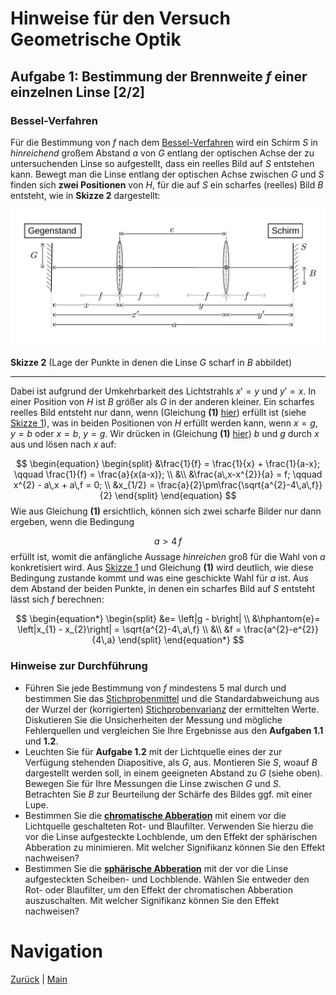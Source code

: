 # Hinweise für den Versuch Geometrische Optik

## Aufgabe 1: Bestimmung der Brennweite $f$ einer einzelnen Linse [2/2]

### Bessel-Verfahren

Für die Bestimmung von $f$ nach dem [Bessel-Verfahren](https://de.wikipedia.org/wiki/Bessel-Verfahren) wird ein Schirm $S$ in *hinreichend* großem Abstand $a$ von $G$ entlang der optischen Achse der zu untersuchenden Linse so aufgestellt, dass ein reelles Bild auf $S$ entstehen kann. Bewegt man die Linse entlang der optischen Achse zwischen $G$ und $S$ finden sich **zwei Positionen** von $H$, für die auf $S$ ein scharfes (reelles) Bild $B$ entsteht, wie in **Skizze 2** dargestellt:

<img src="../figures/BesselVerfahren.png" width="900" style="zoom:100%;" />

**Skizze 2** (Lage der Punkte in denen die Linse $G$ scharf in $B$ abbildet)

---

Dabei ist aufgrund der Umkehrbarkeit des Lichtstrahls $x'=y$ und $y'=x$. In einer Position von $H$ ist $B$ größer als $G$ in der anderen kleiner. Ein scharfes reelles Bild entsteht nur dann, wenn (Gleichung **(1)** [hier](https://gitlab.kit.edu/kit/etp-lehre/p1-praktikum/students/-/tree/main/Geometrische_Optik/doc/Hinweise-Aufgabe-1.md)) erfüllt ist (siehe [Skizze 1](https://gitlab.kit.edu/kit/etp-lehre/p1-praktikum/students/-/tree/main/Geometrische_Optik/figures/Linsengleichung.png)), was in beiden Positionen von $H$ erfüllt werden kann, wenn $x=g$, $y=b$ oder $x=b$, $y=g$. Wir drücken in (Gleichung **(1)** [hier](https://gitlab.kit.edu/kit/etp-lehre/p1-praktikum/students/-/tree/main/Geometrische_Optik/doc/Hinweise-Aufgabe-1.md)) $b$ und $g$ durch $x$ aus und lösen nach $x$ auf:

$$
\begin{equation}
\begin{split}
&\frac{1}{f} = \frac{1}{x} + \frac{1}{a-x}; \qquad \frac{1}{f} = \frac{a}{x(a-x)}; \\
&\\
&\frac{a\,x-x^{2}}{a} = f; \qquad x^{2} - a\,x + a\,f = 0; \\
&x_{1/2} = \frac{a}{2}\pm\frac{\sqrt{a^{2}-4\,a\,f}}{2}
\end{split}
\end{equation}
$$
Wie aus Gleichung **(1)** ersichtlich, können sich zwei scharfe Bilder nur dann ergeben, wenn die Bedingung

$$
\begin{equation*}
a>4\,f
\end{equation*}
$$
erfüllt ist, womit die anfängliche Aussage *hinreichen* groß für die Wahl von $a$ konkretisiert wird. Aus [Skizze 1](https://gitlab.kit.edu/kit/etp-lehre/p1-praktikum/students/-/tree/main/Geometrische_Optik/figures/Linsengleichung.png) und Gleichung **(1)** wird deutlich, wie diese Bedingung zustande kommt und was eine geschickte Wahl für $a$ ist. Aus dem Abstand der beiden Punkte, in denen ein scharfes Bild auf $S$ entsteht lässt sich $f$ berechnen: 

$$
\begin{equation*}
\begin{split}
&e= \left|g - b\right| \\
&\hphantom{e}= \left|x_{1} - x_{2}\right| = \sqrt{a^{2}-4\,a\,f} \\
&\\
&f = \frac{a^{2}-e^{2}}{4\,a}
\end{split}
\end{equation*}
$$

### Hinweise zur Durchführung

- Führen Sie jede Bestimmung von $f$ mindestens 5 mal durch und bestimmen Sie das [Stichprobenmittel](https://de.wikipedia.org/wiki/Stichprobenmittel) und die Standardabweichung aus der Wurzel der (korrigierten) [Stichprobenvarianz](https://de.wikipedia.org/wiki/Stichprobenvarianz_(Sch%C3%A4tzfunktion)) der ermittelten Werte. Diskutieren Sie die Unsicherheiten der Messung und mögliche Fehlerquellen und vergleichen Sie Ihre Ergebnisse aus den **Aufgaben 1.1** und **1.2**.
- Leuchten Sie für **Aufgabe 1.2** mit der Lichtquelle eines der zur Verfügung stehenden Diapositive, als $G$, aus. Montieren Sie $S$, woauf $B$ dargestellt werden soll, in einem geeigneten Abstand zu $G$ (siehe oben). Bewegen Sie für Ihre Messungen die Linse zwischen $G$ und $S$. Betrachten Sie $B$ zur Beurteilung der Schärfe des Bildes ggf. mit einer Lupe. 
- Bestimmen Sie die **[chromatische Abberation](https://de.wikipedia.org/wiki/Chromatische_Aberration)** mit einem vor die Lichtquelle geschalteten Rot- und Blaufilter. Verwenden Sie hierzu die vor die Linse aufgesteckte Lochblende, um den Effekt der sphärischen Abberation zu minimieren. Mit welcher Signifikanz können Sie den Effekt nachweisen?
- Bestimmen Sie die **[sphärische Abberation](https://de.wikipedia.org/wiki/Abbildungsfehler#Sph%C3%A4rische_Aberration)** mit der vor die Linse aufgesteckten Scheiben- und Lochblende. Wählen Sie entweder den Rot- oder Blaufilter, um den Effekt der chromatischen Abberation auszuschalten. Mit welcher Signifikanz können Sie den Effekt nachweisen?

# Navigation

[Zurück](https://gitlab.kit.edu/kit/etp-lehre/p1-praktikum/students/-/tree/main/Geometrische_Optik/doc/Hinweise-Aufgabe-1.md) | [Main](https://gitlab.kit.edu/kit/etp-lehre/p1-praktikum/students/-/tree/main/Geometrische_Optik)

